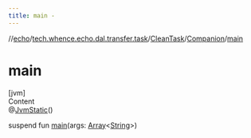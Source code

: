 ```yaml
---
title: main -
---
```

//[echo](../../../index.md)/[tech.whence.echo.dal.transfer.task](../../index.md)/[CleanTask](../index.md)/[Companion](index.md)/[main](main.md)



# main  
[jvm]  
Content  
@[JvmStatic](https://kotlinlang.org/api/latest/jvm/stdlib/kotlin.jvm/-jvm-static/index.html)()  
  
suspend fun [main](main.md)(args: [Array](https://kotlinlang.org/api/latest/jvm/stdlib/kotlin/-array/index.html)<[String](https://kotlinlang.org/api/latest/jvm/stdlib/kotlin/-string/index.html)>)  



